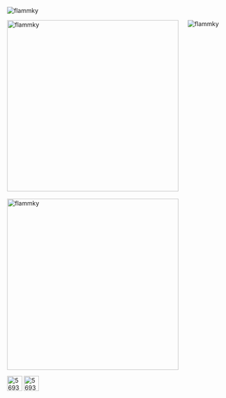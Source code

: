 <p align="left"> 
  <img src="https://komarev.com/ghpvc/?username=flammky&label=Profile%20views&color=0e75b6&style=flat" alt="flammky" />
</p>

<p>
  <img
       src="https://github-readme-stats.vercel.app/api?username=flammky&show_icons=true&theme=tokyonight&title_color=6e9ff4&text_color=37b9ab&bg_color=1a1b27&locale=en"
       alt="flammky" width="400"
       /> 
  &emsp; 
  <img align="top"
       src="https://github-readme-stats.vercel.app/api/top-langs?username=flammky&show_icons=true&title_color=6e9ff4&text_color=37b9ab&bg_color=1a1b27&locale=en&layout=compact" 
       alt="flammky"
       />
</p>

<p>
  <img src="https://github-readme-streak-stats.herokuapp.com/?user=flammky&theme=dark" alt="flammky" width="400" />
</p>

<p>
  <a href="https://discord.com/users/569329786334216228" target="blank"><img src="https://raw.githubusercontent.com/rahuldkjain/github-profile-readme-generator/master/src/images/icons/Social/discord.svg" alt="569329786334216228" height="35" width="35" /></a>
<a href="https://discord.gg/programming" target="blank"><img src="https://user-images.githubusercontent.com/94031495/211951198-a76e8404-3856-40c5-9eab-17c236e1239a.png" alt="569329786334216228" height="35" width="35" /></a>
</p>
